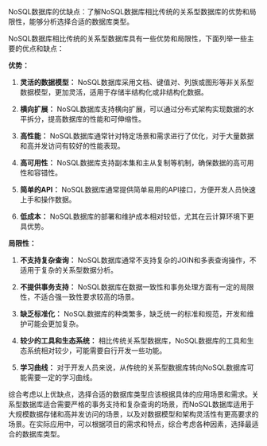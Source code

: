 NoSQL数据库的优缺点：了解NoSQL数据库相比传统的关系型数据库的优势和局限性，能够分析选择合适的数据库类型。

NoSQL数据库相比传统的关系型数据库具有一些优势和局限性，下面列举一些主要的优点和缺点：

**优势：**

1. **灵活的数据模型：** NoSQL数据库采用文档、键值对、列族或图形等非关系型数据模型，更加灵活，适用于存储半结构化或非结构化数据。

2. **横向扩展：** NoSQL数据库支持横向扩展，可以通过分布式架构实现数据的水平拆分，提高数据库的性能和可伸缩性。

3. **高性能：** NoSQL数据库通常针对特定场景和需求进行了优化，对于大量数据和高并发访问有较好的性能表现。

4. **高可用性：** NoSQL数据库支持副本集和主从复制等机制，确保数据的高可用性和容错性。

5. **简单的API：** NoSQL数据库通常提供简单易用的API接口，方便开发人员快速上手和操作数据。

6. **低成本：** NoSQL数据库的部署和维护成本相对较低，尤其在云计算环境下更具优势。

**局限性：**

1. **不支持复杂查询：** NoSQL数据库通常不支持复杂的JOIN和多表查询操作，不适用于复杂的关系型数据分析。

2. **不提供事务支持：** NoSQL数据库在数据一致性和事务处理方面有一定的局限性，不适合强一致性要求较高的场景。

3. **缺乏标准化：** NoSQL数据库的种类繁多，缺乏统一的标准和规范，开发和维护可能会更加复杂。

4. **较少的工具和生态系统：** 相比传统关系型数据库，NoSQL数据库的工具和生态系统相对较少，可能需要自行开发一些功能。

5. **学习曲线：** 对于开发人员来说，从传统的关系型数据库转向NoSQL数据库可能需要一定的学习曲线。

综合考虑以上优缺点，选择合适的数据库类型应该根据具体的应用场景和需求。关系型数据库适合需要严格的事务支持和复杂查询的场景，而NoSQL数据库适用于大规模数据存储和高并发访问的场景，以及对数据模型和架构灵活性有更高要求的场景。在实际应用中，可以根据项目的需求和特点，综合考虑各种因素，选择最适合的数据库类型。